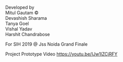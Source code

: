 Developed by <br>
Mitul Gautam ©<br>
Devashish Sharama<br>
Tanya Goel<br>
Vishal Yadav<br>
Harshit Chandrabose

For SIH 2019 @ Jss Noida
Grand Finale

Project Prototype Video https://youtu.be/IJw1lZCjRFY
